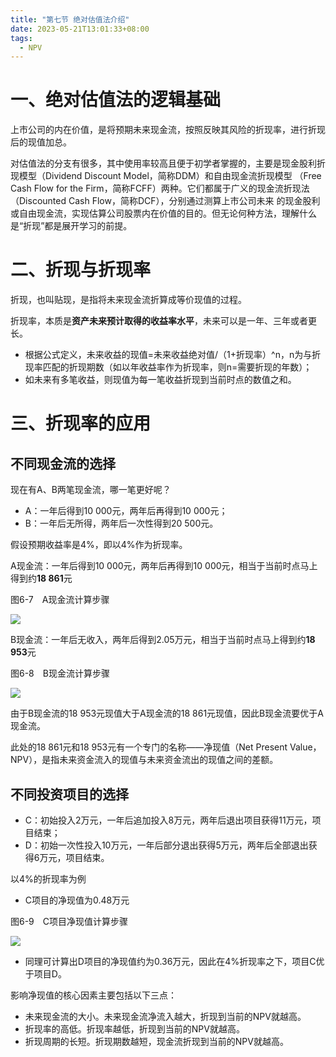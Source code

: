 ```yaml
---
title: "第七节 绝对估值法介绍"
date: 2023-05-21T13:01:33+08:00
tags:
  - NPV
---
```


# 一、绝对估值法的逻辑基础

上市公司的内在价值，是将预期未来现金流，按照反映其风险的折现率，进行折现后的现值加总。

对估值法的分支有很多，其中使用率较高且便于初学者掌握的，主要是现金股利折现模型（Dividend Discount Model，简称DDM）和自由现金流折现模型
（Free Cash Flow for the Firm，简称FCFF）两种。它们都属于广义的现金流折现法（Discounted Cash Flow，简称DCF），分别通过测算上市公司未来
的现金股利或自由现金流，实现估算公司股票内在价值的目的。但无论何种方法，理解什么是“折现”都是展开学习的前提。

# 二、折现与折现率

折现，也叫贴现，是指将未来现金流折算成等价现值的过程。

折现率，本质是**资产未来预计取得的收益率水平**，未来可以是一年、三年或者更长。

- 根据公式定义，未来收益的现值=未来收益绝对值/（1+折现率）^n，n为与折现率匹配的折现期数（如以年收益率作为折现率，则n=需要折现的年数）；
- 如未来有多笔收益，则现值为每一笔收益折现到当前时点的数值之和。

# 三、折现率的应用

## 不同现金流的选择

现在有A、B两笔现金流，哪一笔更好呢？

- A：一年后得到10 000元，两年后再得到10 000元；
- B：一年后无所得，两年后一次性得到20 500元。

假设预期收益率是4%，即以4%作为折现率。

A现金流：一年后得到10 000元，两年后再得到10 000元，相当于当前时点马上得到约**18 861**元

图6-7　A现金流计算步骤

![](https://res.weread.qq.com/wrepub/CB_3300020868_Figure-P257_29650.jpg)

B现金流：一年后无收入，两年后得到2.05万元，相当于当前时点马上得到约**18 953**元

图6-8　B现金流计算步骤

![](https://res.weread.qq.com/wrepub/CB_3300020868_Figure-P257_29654.jpg)

由于B现金流的18 953元现值大于A现金流的18 861元现值，因此B现金流要优于A现金流。

此处的18 861元和18 953元有一个专门的名称——净现值（Net Present Value，NPV），是指未来资金流入的现值与未来资金流出的现值之间的差额。

## 不同投资项目的选择

- C：初始投入2万元，一年后追加投入8万元，两年后退出项目获得11万元，项目结束；
- D：初始一次性投入10万元，一年后部分退出获得5万元，两年后全部退出获得6万元，项目结束。

以4%的折现率为例

- C项目的净现值为0.48万元

图6-9　C项目净现值计算步骤

![](https://res.weread.qq.com/wrepub/CB_3300020868_Figure-P258_29675.jpg)

- 同理可计算出D项目的净现值约为0.36万元，因此在4%折现率之下，项目C优于项目D。

影响净现值的核心因素主要包括以下三点：

- 未来现金流的大小。未来现金流净流入越大，折现到当前的NPV就越高。
- 折现率的高低。折现率越低，折现到当前的NPV就越高。
- 折现周期的长短。折现期数越短，现金流折现到当前的NPV就越高。

